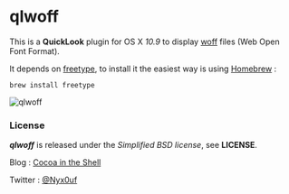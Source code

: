 # qlwoff

This is a **QuickLook** plugin for OS X *10.9* to display [woff](http://www.w3.org/TR/WOFF/ "woff") files (Web Open Font Format).

It depends on [freetype](http://freetype.org "freetype"), to install it the easiest way is using [Homebrew](http://brew.sh "Homebrew") :

	brew install freetype


![qlwoff](http://static.whine.fr/images/2014/qlwoff1.jpg)

### License

***qlwoff*** is released under the *Simplified BSD license*, see **LICENSE**.

Blog : [Cocoa in the Shell](http://www.cocoaintheshell.com "Cocoa in the Shell")

Twitter : [@Nyx0uf](https://twitter.com/Nyx0uf "Nyx0uf on Twitter")
